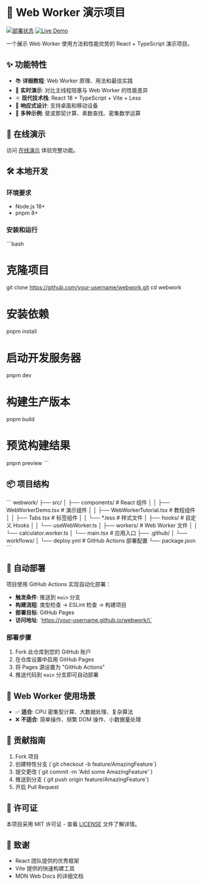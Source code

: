 # 🔧 Web Worker 演示项目

[![部署状态](https://github.com/your-username/webwork/workflows/部署到%20GitHub%20Pages/badge.svg)](https://github.com/your-username/webwork/actions)
[![Live Demo](https://img.shields.io/badge/demo-live-green.svg)](https://your-username.github.io/webwork/)

一个展示 Web Worker 使用方法和性能优势的 React + TypeScript 演示项目。

## ✨ 功能特性

- 📚 **详细教程**: Web Worker 原理、用法和最佳实践
- 🔧 **实时演示**: 对比主线程阻塞与 Web Worker 的性能差异
- ⚛️ **现代技术栈**: React 18 + TypeScript + Vite + Less
- 📱 **响应式设计**: 支持桌面和移动设备
- 🎯 **多种示例**: 斐波那契计算、素数查找、密集数学运算

## 🚀 在线演示

访问 [在线演示](https://your-username.github.io/webwork/) 体验完整功能。

## 🛠️ 本地开发

### 环境要求

- Node.js 18+
- pnpm 8+

### 安装和运行

\`\`\`bash

# 克隆项目

git clone https://github.com/your-username/webwork.git
cd webwork

# 安装依赖

pnpm install

# 启动开发服务器

pnpm dev

# 构建生产版本

pnpm build

# 预览构建结果

pnpm preview
\`\`\`

## 📦 项目结构

\`\`\`
webwork/
├── src/
│ ├── components/ # React 组件
│ │ ├── WebWorkerDemo.tsx # 演示组件
│ │ ├── WebWorkerTutorial.tsx # 教程组件
│ │ ├── Tabs.tsx # 标签组件
│ │ └── \*.less # 样式文件
│ ├── hooks/ # 自定义 Hooks
│ │ └── useWebWorker.ts
│ ├── workers/ # Web Worker 文件
│ │ └── calculator.worker.ts
│ └── main.tsx # 应用入口
├── .github/
│ └── workflows/
│ └── deploy.yml # GitHub Actions 部署配置
└── package.json
\`\`\`

## 🔄 自动部署

项目使用 GitHub Actions 实现自动化部署：

- **触发条件**: 推送到 `main` 分支
- **构建流程**: 类型检查 → ESLint 检查 → 构建项目
- **部署目标**: GitHub Pages
- **访问地址**: \`https://your-username.github.io/webwork/\`

### 部署步骤

1. Fork 此仓库到您的 GitHub 账户
2. 在仓库设置中启用 GitHub Pages
3. 将 Pages 源设置为 "GitHub Actions"
4. 推送代码到 `main` 分支即可自动部署

## 🎯 Web Worker 使用场景

- ✅ **适合**: CPU 密集型计算、大数据处理、复杂算法
- ❌ **不适合**: 简单操作、频繁 DOM 操作、小数据量处理

## 🤝 贡献指南

1. Fork 项目
2. 创建特性分支 (\`git checkout -b feature/AmazingFeature\`)
3. 提交更改 (\`git commit -m 'Add some AmazingFeature'\`)
4. 推送到分支 (\`git push origin feature/AmazingFeature\`)
5. 开启 Pull Request

## 📄 许可证

本项目采用 MIT 许可证 - 查看 [LICENSE](LICENSE) 文件了解详情。

## 🙏 致谢

- React 团队提供的优秀框架
- Vite 提供的快速构建工具
- MDN Web Docs 的详细文档

